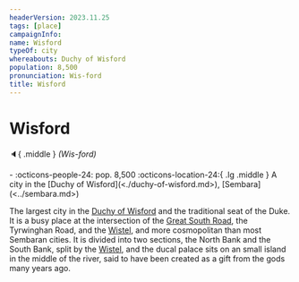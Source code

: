 ```yaml
---
headerVersion: 2023.11.25
tags: [place]
campaignInfo:
name: Wisford
typeOf: city
whereabouts: Duchy of Wisford
population: 8,500
pronunciation: Wis-ford
title: Wisford
---
```

# Wisford
:speaker:{ .middle } *(Wis-ford)*  
<div class="grid cards ext-narrow-margin ext-one-column" markdown>
-  
    :octicons-people-24: pop. 8,500  
    :octicons-location-24:{ .lg .middle } A city in the [Duchy of Wisford](<./duchy-of-wisford.md>), [Sembara](<../sembara.md>)  
</div>


The largest city in the [Duchy of Wisford](<./duchy-of-wisford.md>) and the traditional seat of the Duke. It is a busy place at the intersection of the [Great South Road](<../../roads/great-south-road.md>), the Tyrwinghan Road, and the [Wistel](<../../rivers/wistel-enst-watershed/wistel.md>), and more cosmopolitan than most Sembaran cities. It is divided into two sections, the North Bank and the South Bank, split by the [Wistel](<../../rivers/wistel-enst-watershed/wistel.md>), and the ducal palace sits on an small island in the middle of the river, said to have been created as a gift from the gods many years ago.
